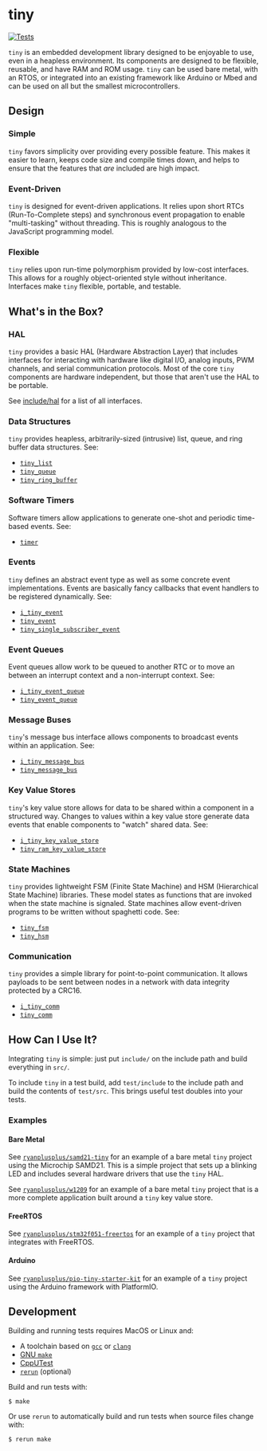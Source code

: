 # tiny
[![Tests](https://github.com/ryanplusplus/tiny/actions/workflows/test.yml/badge.svg)](https://github.com/ryanplusplus/tiny/actions/workflows/test.yml)

`tiny` is an embedded development library designed to be enjoyable to use, even in a heapless environment. Its components are designed to be flexible, reusable, and have RAM and ROM usage. `tiny` can be used bare metal, with an RTOS, or integrated into an existing framework like Arduino or Mbed and can be used on all but the smallest microcontrollers.

## Design
### Simple
`tiny` favors simplicity over providing every possible feature. This makes it easier to learn, keeps code size and compile times down, and helps to ensure that the features that _are_ included are high impact.

### Event-Driven
`tiny` is designed for event-driven applications. It relies upon short RTCs (Run-To-Complete steps) and synchronous event propagation to enable "multi-tasking" without threading. This is roughly analogous to the JavaScript programming model.

### Flexible
`tiny` relies upon run-time polymorphism provided by low-cost interfaces. This allows for a roughly object-oriented style without inheritance. Interfaces make `tiny` flexible, portable, and testable.

## What's in the Box?
### HAL
`tiny` provides a basic HAL (Hardware Abstraction Layer) that includes interfaces for interacting with hardware like digital I/O, analog inputs, PWM channels, and serial communication protocols. Most of the core `tiny` components are hardware independent, but those that aren't use the HAL to be portable.

See [include/hal](include/hal) for a list of all interfaces.

### Data Structures
`tiny` provides heapless, arbitrarily-sized (intrusive) list, queue, and ring buffer data structures. See:
- [`tiny_list`](include/tiny_list.h)
- [`tiny_queue`](include/tiny_queue.h)
- [`tiny_ring_buffer`](include/tiny_ring_buffer.h)

### Software Timers
Software timers allow applications to generate one-shot and periodic time-based events. See:
- [`timer`](include/tiny_timer.h)

### Events
`tiny` defines an abstract event type as well as some concrete event implementations. Events are basically fancy callbacks that event handlers to be registered dynamically. See:
- [`i_tiny_event`](include/i_tiny_event.h)
- [`tiny_event`](include/tiny_event.h)
- [`tiny_single_subscriber_event`](include/tiny_single_subscriber_event.h)

### Event Queues
Event queues allow work to be queued to another RTC or to move an between an interrupt context and a non-interrupt context. See:
- [`i_tiny_event_queue`](include/i_tiny_event_queue.h)
- [`tiny_event_queue`](include/tiny_event_queue.h)

### Message Buses
`tiny`'s message bus interface allows components to broadcast events within an application. See:
- [`i_tiny_message_bus`](include/i_tiny_message_bus.h)
- [`tiny_message_bus`](include/tiny_message_bus.h)

### Key Value Stores
`tiny`'s key value store allows for data to be shared within a component in a structured way. Changes to values within a key value store generate data events that enable components to "watch" shared data. See:
- [`i_tiny_key_value_store`](include/i_tiny_key_value_store.h)
- [`tiny_ram_key_value_store`](include/tiny_ram_key_value_store.h)

### State Machines
`tiny` provides lightweight FSM (Finite State Machine) and HSM (Hierarchical State Machine) libraries. These model states as functions that are invoked when the state machine is signaled. State machines allow event-driven programs to be written without spaghetti code. See:
- [`tiny_fsm`](include/tiny_fsm.h)
- [`tiny_hsm`](include/tiny_hsm.h)

### Communication
`tiny` provides a simple library for point-to-point communication. It allows payloads to be sent between nodes in a network with data integrity protected by a CRC16.
- [`i_tiny_comm`](include/i_tiny_comm.h)
- [`tiny_comm`](include/tiny_comm.h)

## How Can I Use It?
Integrating `tiny` is simple: just put `include/` on the include path and build everything in `src/`.

To include `tiny` in a test build, add `test/include` to the include path and build the contents of `test/src`. This brings useful test doubles into your tests.

### Examples
#### Bare Metal
See [`ryanplusplus/samd21-tiny`](https://github.com/ryanplusplus/samd21-tiny) for an example of a bare metal `tiny` project using the Microchip SAMD21. This is a simple project that sets up a blinking LED and includes several hardware drivers that use the `tiny` HAL.

See [`ryanplusplus/w1209`](https://github.com/ryanplusplus/w1209) for an example of a bare metal `tiny` project that is a more complete application built around a `tiny` key value store.

#### FreeRTOS
See [`ryanplusplus/stm32f051-freertos`](https://github.com/ryanplusplus/stm32f051-freertos) for an example of a `tiny` project that integrates with FreeRTOS.

#### Arduino
See [`ryanplusplus/pio-tiny-starter-kit`](https://github.com/ryanplusplus/pio-tiny-starter-kit) for an example of a `tiny` project using the Arduino framework with PlatformIO.

## Development
Building and running tests requires MacOS or Linux and:
- A toolchain based on [`gcc`](https://gcc.gnu.org/) or [`clang`](https://clang.llvm.org/)
- [GNU `make`](https://www.gnu.org/software/make/)
- [CppUTest](http://cpputest.github.io/)
- [`rerun`](https://rerun.github.io/rerun/) (optional)

Build and run tests with:

```shell
$ make
```

Or use `rerun` to automatically build and run tests when source files change with:

```shell
$ rerun make
```
